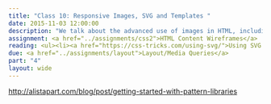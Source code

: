 ```yaml
---
title: "Class 10: Responsive Images, SVG and Templates "
date: 2015-11-03 12:00:00
description: "We talk about the advanced use of images in HTML, including responsive images and SVG.  We'll also talk about pattern libraries and templating using GitHub Pages and Jekyll.  We'll set up Jekyll in class."
assignment: <a href="../assignments/css2">HTML Content Wireframes</a>
reading: <ul><li><a href="https://css-tricks.com/using-svg/">Using SVG by Chris Coyier</a></li><li><a href="http://alistapart.com/blog/post/getting-started-with-pattern-libraries">Getting Started with Pattern Libraries by Anna Debenham</a></li><li><a href="http://www.smashingmagazine.com/2014/05/responsive-images-done-right-guide-picture-srcset/">Responsive Images Done Right by Eric Portis</a></li><li><a href="https://24ways.org/2013/get-started-with-github-pages/">Getting Started With GitHub Pages</a></li><li><a href="http://alistapart.com/article/mo-pixels-mo-problems">Mo' Pixels Mo' Problems</a></li></ul>
due: <a href="../assignments/layout">Layout/Media Queries</a>
part: "4"
layout: wide
---
```


http://alistapart.com/blog/post/getting-started-with-pattern-libraries